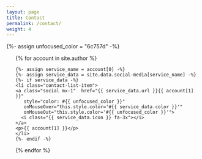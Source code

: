 ```yaml
---
layout: page
title: Contact
permalink: /contact/
weight: 4
---
```


<div class="">

  {%- assign unfocused_color = "6c757d" -%}

<ul class="contact-list">

  {% for account in site.author %}


    {%- assign service_name = account[0] -%}
    {%- assign service_data = site.data.social-media[service_name] -%}
    {%- if service_data -%}    
    <li class="contact-list-item">
    <a class="social mx-1"  href="{{ service_data.url }}{{ account[1] }}"
       style="color: #{{ unfocused_color }}"
       onMouseOver="this.style.color='#{{ service_data.color }}'"
       onMouseOut="this.style.color='#{{ unfocused_color }}'">
      <i class="{{ service_data.icon }} fa-3x"></i>
    </a>
    <p>{{ account[1] }}</p>
    </li>
    {%- endif -%}
  
  {% endfor %}

</ul>

</div>

<style>

.contact-list{
    list-style-type: none;
}

.contact-list-item{
    padding:2.5%;
}

.contact-list-item p{
    display:inline;
}

</style>